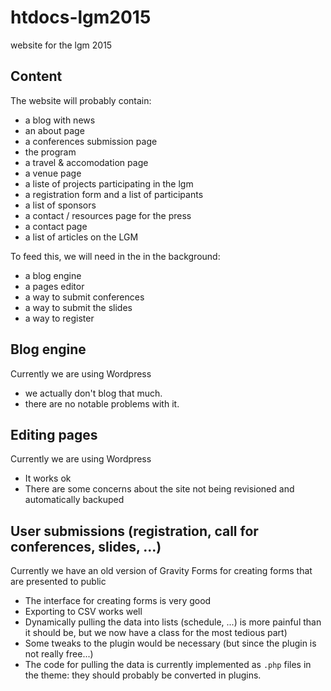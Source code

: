 # htdocs-lgm2015

website for the lgm 2015

## Content

The website will probably contain:

- a blog with news
- an about page
- a conferences submission page
- the program
- a travel & accomodation page
- a venue page
- a liste of projects participating in the lgm
- a registration form and a list of participants
- a list of sponsors
- a contact / resources page for the press
- a contact page
- a list of articles on the LGM

To feed this, we will need in the in the background:

- a blog engine
- a pages editor
- a way to submit conferences
- a way to submit the slides
- a way to register

## Blog engine

Currently we are using Wordpress

- we actually don't blog that much.
- there are no notable problems with it.


## Editing pages

Currently we are using Wordpress

- It works ok
- There are some concerns about the site not being revisioned and automatically backuped

## User submissions (registration, call for conferences, slides, ...)

Currently we have an old version of Gravity Forms for creating forms that are presented to public

- The interface for creating forms is very good
- Exporting to CSV works well
- Dynamically pulling the data into lists (schedule, ...) is more painful than it should be, but we now have a class for the most tedious part)
- Some tweaks to the plugin would be necessary (but since the plugin is not really free...)
- The code for pulling the data is currently implemented as `.php` files in the theme: they should probably be converted in plugins.
